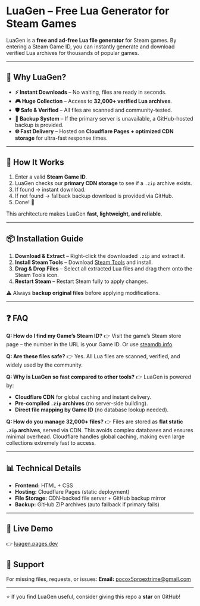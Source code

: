 # LuaGen – Free Lua Generator for Steam Games

LuaGen is a **free and ad-free Lua file generator** for Steam games. By entering a Steam Game ID, you can instantly generate and download verified Lua archives for thousands of popular games.

---

## 🚀 Why LuaGen?

* **⚡ Instant Downloads** – No waiting, files are ready in seconds.
* **🎮 Huge Collection** – Access to **32,000+ verified Lua archives**.
* **🛡️ Safe & Verified** – All files are scanned and community-tested.
* **📂 Backup System** – If the primary server is unavailable, a GitHub-hosted backup is provided.
* **🌐 Fast Delivery** – Hosted on **Cloudflare Pages + optimized CDN storage** for ultra-fast response times.

---

## 🔧 How It Works

1. Enter a valid **Steam Game ID**.
2. LuaGen checks our **primary CDN storage** to see if a `.zip` archive exists.
3. If found → instant download.
4. If not found → fallback backup download is provided via GitHub.
5. Done! 🎉

This architecture makes LuaGen **fast, lightweight, and reliable**.

---

## 📦 Installation Guide

1. **Download & Extract** – Right-click the downloaded `.zip` and extract it.
2. **Install Steam Tools** – Download [Steam Tools](https://www.steamtools.net/) and install.
3. **Drag & Drop Files** – Select all extracted Lua files and drag them onto the Steam Tools icon.
4. **Restart Steam** – Restart Steam fully to apply changes.

⚠️ Always **backup original files** before applying modifications.

---

## ❓ FAQ

**Q: How do I find my Game’s Steam ID?**
👉 Visit the game’s Steam store page – the number in the URL is your Game ID. Or use [steamdb.info](https://steamdb.info).

**Q: Are these files safe?**
👉 Yes. All Lua files are scanned, verified, and widely used by the community.

**Q: Why is LuaGen so fast compared to other tools?**
👉 LuaGen is powered by:

* **Cloudflare CDN** for global caching and instant delivery.
* **Pre-compiled `.zip` archives** (no server-side building).
* **Direct file mapping by Game ID** (no database lookup needed).

**Q: How do you manage 32,000+ files?**
👉 Files are stored as **flat static `.zip` archives**, served via CDN. This avoids complex databases and ensures minimal overhead. Cloudflare handles global caching, making even large collections extremely fast to access.

---

## 📊 Technical Details

* **Frontend:** HTML + CSS
* **Hosting:** Cloudflare Pages (static deployment)
* **File Storage:** CDN-backed file server + GitHub backup mirror
* **Backup:** GitHub ZIP archives (auto fallback if primary fails)

---

## 🔗 Live Demo

👉 [luagen.pages.dev](https://luagen.pages.dev)

## 📧 Support

For missing files, requests, or issues:
**Email:** [pocox5proextrime@gmail.com](mailto:pocox5proextrime@gmail.com)

---

⭐ If you find LuaGen useful, consider giving this repo a **star** on GitHub!
